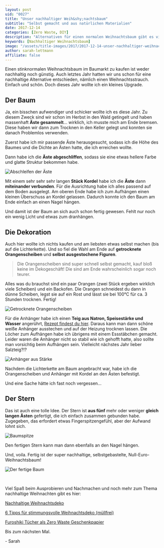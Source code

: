 ```yaml
---
layout: post
uid: "0027"
title: "Unser nachhaltiger Weih&shy;nachtsbaum"
subtitle: "Selbst gemacht und aus natürlichen Materialien"
date: 2017-12-14
categories: [Zero Waste, DIY]
description: "Alternativen für einen normalen Weihnachtsbaum gibt es viele. Unser nachhaltiger Weihnachtsbaum hat fast nichts gekostet und ist komplett selbst gemacht."
keywords: [Nachhaltiger Weihnachtsbaum]
image: "/assets/title-images/2017/2017-12-14-unser-nachhaltiger-weihnachtsbaum.jpg"
author: sarah-lettmann
affiliate: false
---
```

Einen stinknormalen Weihnachtsbaum im Baumarkt zu kaufen ist weder nachhaltig noch günstig. Auch letztes Jahr hatten wir uns schon für eine nachhaltige Alternative entschieden, nämlich einen Weihnachtsstrauch. Einfach und schön. Doch dieses Jahr wollte ich ein kleines Upgrade.

## Der Baum
Ja, ein bisschen aufwendiger und schicker wollte ich es diese Jahr. Zu diesem Zweck sind wir schon im Herbst in den Wald getingelt und haben massenhaft **Äste gesammelt**... wirklich, ich musste mich am Ende bremsen. Diese haben wir dann zum Trocknen in den Keller gelegt und konnten sie danach Problemlos verwenden.

Zuerst habe ich mir passende Äste herausgesucht, sodass ich die Höhe des Baumes und die Dichte an Ästen hatte, die ich erreichen wollte.

Dann habe ich die **Äste abgeschliffen**, sodass sie eine etwas hellere Farbe und glatte Struktur bekommen habe.

![Abschleifen der Äste](/assets/inpost-images/2017/2017-12-14-abschleifen-der-aeste.jpg "© {{ site.title }}")

Mit einem sehr sehr sehr langen **Stück Kordel** habe ich die **Äste** dann **miteinander verbunden**. Für die Ausrichtung habe ich alles passend auf dem Boden ausgelegt. Am oberen Ende habe ich zum Aufhängen einen kleinen Überschuss an Kordel gelassen. Dadurch konnte ich den Baum am Ende einfach an einen Nagel hängen.

Und damit ist der Baum an sich auch schon fertig gewesen. Fehlt nur noch ein wenig Licht und etwas zum dranhängen.

## Die Dekoration
Auch hier wollte ich nichts kaufen und am liebsten etwas selbst machen (bis auf die Lichterkette). Und so fiel die Wahl am Ende auf **getrocknete Orangenscheiben** und **selbst ausgestochene Figuren**.

> Die Orangenscheiben sind super schnell selbst gemacht, kauf bloß keine im Dekogeschäft! Die sind am Ende wahrscheinlich sogar noch teurer.

Alles was du brauchst sind ein paar Orangen (zwei Stück ergeben wirklich viele Scheiben) und ein Backofen. Die Orangen schneidest du dann in dünne Scheiben, legst sie auf ein Rost und lässt sie bei 100°C für ca. 3 Stunden trocknen. Fertig!

![Getrocknete Orangenscheiben](/assets/inpost-images/2017/2017-12-14-getrocknete-orangen.jpg "© {{ site.title }}")

Für die Anhänger habe ich einen **Teig aus Natron, Speisestärke und Wasser** angerührt, [Rezept findest du hier](https://www.pinterest.de/pin/821555156996769201/). Daraus kann man dann schöne weiße Anhänger ausstechen und auf der Heizung trocknen lassen. Die Löcher zum Aufhängen habe ich übrigens mit einem Essstäbchen gemacht. Leider waren die Anhänger nicht so stabil wie ich gehofft hatte, also sollte man vorsichtig beim Aufhängen sein. Vielleicht nächstes Jahr lieber Salzteig?!?

![Anhänger aus Stärke](/assets/inpost-images/2017/2017-12-14-anhaenger-aus-staerke.jpg "© {{ site.title }}")

Nachdem die Lichterkette am Baum angebracht war, habe ich die Orangenscheiben und Anhänger mit Kordel an den Ästen befestigt.

Und eine Sache hätte ich fast noch vergessen...

## Der Stern
Das ist auch eine tolle Idee. Der Stern ist **aus fünf** mehr oder weniger **gleich langen Ästen** gefertigt, die ich einfach zusammen gebunden habe. Zugegeben, das erfordert etwas Fingerspitzengefühl, aber der Aufwand lohnt sich.

![Baumspitze](/assets/inpost-images/2017/2017-12-14-baumspitze.jpg "© {{ site.title }}")

Den fertigen Stern kann man dann ebenfalls an den Nagel hängen.

Und, voila. Fertig ist der super nachhaltige, selbstgebastelte, Null-Euro-Weihnachtsbaum!

![Der fertige Baum](/assets/inpost-images/2017/2017-12-14-der-baum.jpg "© {{ site.title }}")

&nbsp;

Viel Spaß beim Ausprobieren und Nachmachen und noch mehr zum Thema nachhaltige Weihnachten gibt es hier:

[Nachhaltige Weihnachtsdeko](/blog/nachhaltige-weihnachtsdeko/)

[6 Tipps für stimmungsvolle Weihnachtsdeko (müllfrei)](/blog/6-tipps-fuer-stimmungsvolle-weihnachtsdeko-muellfrei/)

[Furoshiki Tücher als Zero Waste Geschenkpapier](/blog/furoshiki-tuecher-als-zero-waste-geschenkpapier/)

Bis zum nächsten Mal.

\- Sarah
